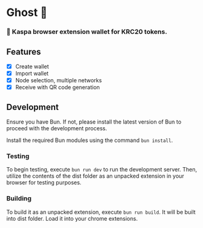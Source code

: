 # Ghost 🥮

### 👛 Kaspa browser extension wallet for KRC20 tokens.

## Features

- [x] Create wallet
- [x] Import wallet
- [x] Node selection, multiple networks
- [x] Receive with QR code generation

## Development

Ensure you have Bun. If not, please install the latest version of Bun to proceed
with the development process.

Install the required Bun modules using the command `bun install`.

### Testing

To begin testing, execute `bun run dev` to run the development server. Then,
utilize the contents of the dist folder as an unpacked extension in your browser
for testing purposes.

### Building

To build it as an unpacked extension, execute `bun run build`. It will be built
into dist folder. Load it into your chrome extensions.
